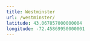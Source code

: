 ```yaml
---
title: Westminster
url: /westminster/
latitude: 43.067857000000004
longitude: -72.45869950000001
---
```

